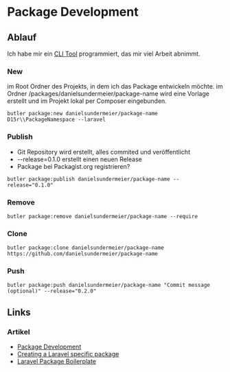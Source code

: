 # Package Development

## Ablauf

Ich habe mir ein [CLI Tool](https://github.com/danielsundermeier/butler) programmiert, das mir viel Arbeit abnimmt.  

### New

im Root Ordner des Projekts, in dem ich das Package entwickeln möchte.
im Ordner /packages/danielsundermeier/package-name wird eine Vorlage erstellt und im Projekt lokal per Composer eingebunden.

```
butler package:new danielsundermeier/package-name D15r\\PackageNamespace --laravel
```

### Publish

- Git Repository wird erstellt, alles commited und veröffentlicht
- --release=0.1.0 erstellt einen neuen Release
- Package bei Packagist.org registrieren?

```
butler package:publish danielsundermeier/package-name --release="0.1.0"
```

### Remove

```
butler package:remove danielsundermeier/package-name --require
```

### Clone

```
butler package:clone danielsundermeier/package-name https://github.com/danielsundermeier/package-name
```

### Push

```
butler package:push danielsundermeier/package-name "Commit message (optional)" --release="0.2.0"
```

## Links

### Artikel

- [Package Development](https://laravel.com/docs/packages)
- [Creating a Laravel specific package](https://johnbraun.blog/posts/creating-a-laravel-package-1)
- [Laravel Package Boilerplate](https://laravelpackageboilerplate.com/)